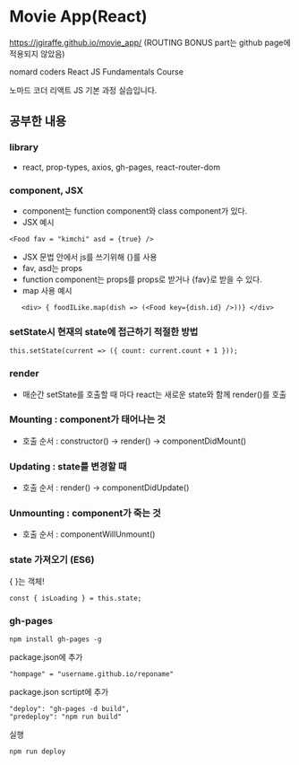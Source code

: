 # Movie App(React)

<https://jgiraffe.github.io/movie_app/> (ROUTING BONUS part는 github page에 적용되지 않았음)

nomard coders React JS Fundamentals Course

노마드 코더 리액트 JS 기본 과정 실습입니다.

## 공부한 내용

### library
- react, prop-types, axios, gh-pages, react-router-dom

### component, JSX
- component는 function component와 class component가 있다. 
- JSX 예시
```
<Food fav = "kimchi" asd = {true} />
```
- JSX 문법 안에서 js를 쓰기위해 {}를 사용
- fav, asd는 props
- function component는 props를 props로 받거나 {fav}로 받을 수 있다.
- map 사용 예시

```
   <div> { foodILike.map(dish => (<Food key={dish.id} />))} </div>
```

### setState시 현재의 state에 접근하기 적절한 방법

```
this.setState(current => ({ count: current.count + 1 }));
```

### render 
- 매순간 setState를 호출할 때 마다 react는 새로운 state와 함께 render()를 호출

### Mounting : component가 태어나는 것

- 호출 순서 : constructor() -> render() -> componentDidMount()

### Updating : state를 변경할 때

- 호출 순서 : render() -> componentDidUpdate()

### Unmounting : component가 죽는 것

- 호출 순서 : componentWillUnmount()

### state 가져오기 (ES6)
{ }는 객체!
```
const { isLoading } = this.state;
```
### gh-pages

```
npm install gh-pages -g
```
package.json에 추가
```
"hompage" = "username.github.io/reponame"
```
package.json scrtipt에 추가
```
"deploy": "gh-pages -d build",
"predeploy": "npm run build"
```
실행
```
npm run deploy
```

